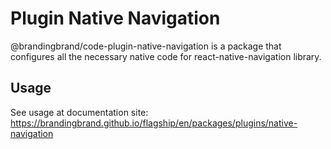 # Plugin Native Navigation

@brandingbrand/code-plugin-native-navigation is a package that configures all the necessary native code for react-native-navigation library.

## Usage

See usage at documentation site: https://brandingbrand.github.io/flagship/en/packages/plugins/native-navigation